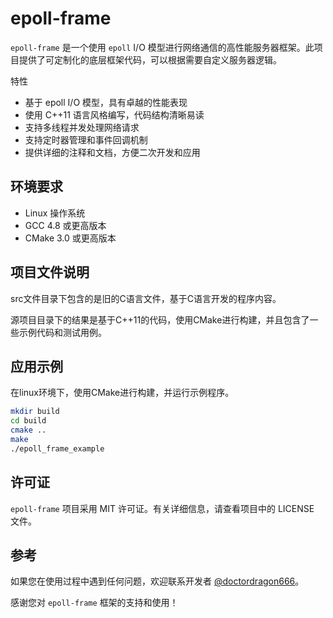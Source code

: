 # epoll-frame

`epoll-frame` 是一个使用 `epoll` I/O 模型进行网络通信的高性能服务器框架。此项目提供了可定制化的底层框架代码，可以根据需要自定义服务器逻辑。

特性
- 基于 epoll I/O 模型，具有卓越的性能表现
- 使用 C++11 语言风格编写，代码结构清晰易读
- 支持多线程并发处理网络请求
- 支持定时器管理和事件回调机制
- 提供详细的注释和文档，方便二次开发和应用

## 环境要求

- Linux 操作系统
- GCC 4.8 或更高版本
- CMake 3.0 或更高版本

## 项目文件说明
src文件目录下包含的是旧的C语言文件，基于C语言开发的程序内容。

源项目目录下的结果是基于C++11的代码，使用CMake进行构建，并且包含了一些示例代码和测试用例。


## 应用示例
在linux环境下，使用CMake进行构建，并运行示例程序。
```bash
mkdir build
cd build
cmake ..
make
./epoll_frame_example
```

## 许可证

`epoll-frame` 项目采用 MIT 许可证。有关详细信息，请查看项目中的 LICENSE 文件。

## 参考

如果您在使用过程中遇到任何问题，欢迎联系开发者 [@doctordragon666](https://github.com/doctordragon666)。

感谢您对 `epoll-frame` 框架的支持和使用！
